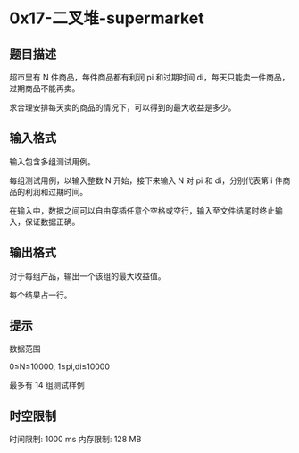 # 0x17-二叉堆-supermarket

## 题目描述

超市里有 N 件商品，每件商品都有利润 pi 和过期时间 di，每天只能卖一件商品，过期商品不能再卖。

求合理安排每天卖的商品的情况下，可以得到的最大收益是多少。

## 输入格式

输入包含多组测试用例。

每组测试用例，以输入整数 N 开始，接下来输入 N 对 pi 和 di，分别代表第 i 件商品的利润和过期时间。

在输入中，数据之间可以自由穿插任意个空格或空行，输入至文件结尾时终止输入，保证数据正确。

## 输出格式

对于每组产品，输出一个该组的最大收益值。

每个结果占一行。

## 提示

数据范围

0≤N≤10000,
1≤pi,di≤10000

最多有 14 组测试样例

## 时空限制

时间限制: 1000 ms
内存限制: 128 MB
